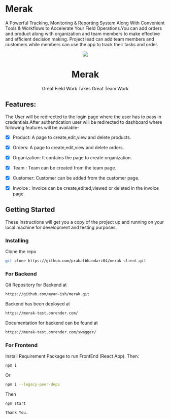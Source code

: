 # Merak
A Powerful Tracking, Monitoring & Reporting System Along With Convenient Tools & Workflows to Accelerate Your Field Operations.You can add orders and product along with organization and team members to make effective and efficient decision making. Project lead can add team members and customers while members can use the app to track their tasks and order.
<p align="center">
<img src="https://github.com/prabalbhandari04/merak-client/blob/main/public/Logo2x.png">
<h1 align="center">
   Merak
  </h1>
  
<p align="center"> Great Field Work Takes Great Team Work</p>
</p>


## Features:

The User will be redirected to the login page where the user has to pass in credentials.After authentication user will be redirected to dashboard where following features will be available- 

- [x] Product: A page to create,edit,view and delete products.
- [x] Orders: A page to create,edit,view and delete orders. 
- [x] Organization: It contains the page to create organization.
- [x] Team : Team can be created from the team page.
- [x] Customer: Customer can be added from the customer page. 
- [x] Invoice : Invoice can be create,edited,viewed or deleted in the invoice page.


## Getting Started

These instructions will get you a copy of the project up and running on your local machine for development and testing purposes.

### Installing
Clone the repo
   ```sh
   git clone https://github.com/prabalbhandari04/merak-client.git
   ```
### For Backend

Git Repository for Backend at 

```sh
https://github.com/myan-ish/merak.git 
```

Backend has been deployed at 

```sh
https://merak-test.onrender.com/
```

Documentation for backend can be found at

```sh
https://merak-test.onrender.com/swagger/
```


### For Frontend



Install Requirement Package to run FrontEnd (React App). Then:
 
   ```sh
   npm i 
   ```
Or 
```sh
npm i --legacy-peer-deps
```
Then
   ```sh
   npm start
   ```

```Thank You.```
